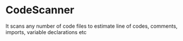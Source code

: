 # CodeScanner
It scans any number of code files to estimate line of codes, comments, imports, variable declarations etc
